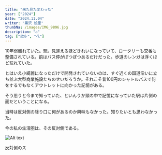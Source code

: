 ```yaml
---
title: "来た見た変わった"
year: ["2024"]
date: "2024.11.04"
writer: "黒沢 絵里"
thumbNa: /images/IMG_9896.jpg
description: "a"
tag: ["散歩", "花"]
---
```



10年弱離れていた。駅。見違えるほどきれいになっていて、ロータリーも交番も整備されている。前はバス停がぽつぽつあるだけだった。歩道のレンガは浮くほど荒れていた。


とはいえ小綺麗になっただけで開発されていないのは、すぐ近くの国道沿いに立ち並ぶ大型商業施設たちのせいだろうか。それこそ昔100円のシャトルバスで何をするでもなくアウトレットに向かった記憶がある。


そう思うと今まで知っていた、といんうか頭の中で記憶になっていた駅は片側の面だということになる。


当時は反対側の降り口に何があるのか興味もなかった。知りたいとも思わなかった。


今の私の生活圏は、その反対側である。

![Alt text](/images/IMG_9835.jpg)


反対側のス




<!--

![Alt text](/images/hig_1.jpg)

-->